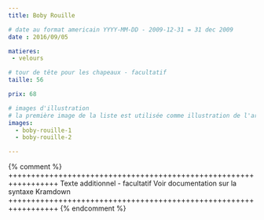 ```yaml
---
title: Boby Rouille

# date au format americain YYYY-MM-DD - 2009-12-31 = 31 dec 2009
date : 2016/09/05

matieres:
 - velours

# tour de tête pour les chapeaux - facultatif
taille: 56

prix: 68

# images d'illustration
# la première image de la liste est utilisée comme illustration de l'article dans les pages de listing.
images:
  - boby-rouille-1
  - boby-rouille-2

---
```

{% comment %} +++++++++++++++++++++++++++++++++++++++++++++++++++++++++++++++++
              Texte additionnel - facultatif
              Voir documentation sur la syntaxe Kramdown
+++++++++++++++++++++++++++++++++++++++++++++++++++++++++++++++++ {% endcomment %}
